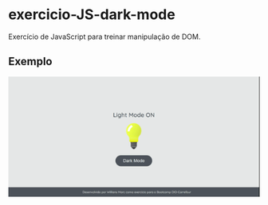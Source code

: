 # exercicio-JS-dark-mode
Exercício de JavaScript para treinar manipulação de DOM.

## Exemplo

![Exercício Dark Mode e Light Mode](./example.gif)